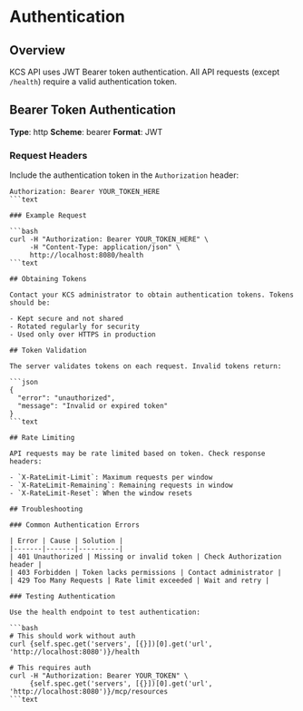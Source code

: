 # Authentication

## Overview

KCS API uses JWT Bearer token authentication. All API requests (except `/health`)
require a valid authentication token.

## Bearer Token Authentication

**Type**: http
**Scheme**: bearer
**Format**: JWT

### Request Headers

Include the authentication token in the `Authorization` header:

```http
Authorization: Bearer YOUR_TOKEN_HERE
```text

### Example Request

```bash
curl -H "Authorization: Bearer YOUR_TOKEN_HERE" \
     -H "Content-Type: application/json" \
     http://localhost:8080/health
```text

## Obtaining Tokens

Contact your KCS administrator to obtain authentication tokens. Tokens should be:

- Kept secure and not shared
- Rotated regularly for security
- Used only over HTTPS in production

## Token Validation

The server validates tokens on each request. Invalid tokens return:

```json
{
  "error": "unauthorized",
  "message": "Invalid or expired token"
}
```text

## Rate Limiting

API requests may be rate limited based on token. Check response headers:

- `X-RateLimit-Limit`: Maximum requests per window
- `X-RateLimit-Remaining`: Remaining requests in window
- `X-RateLimit-Reset`: When the window resets

## Troubleshooting

### Common Authentication Errors

| Error | Cause | Solution |
|-------|-------|----------|
| 401 Unauthorized | Missing or invalid token | Check Authorization header |
| 403 Forbidden | Token lacks permissions | Contact administrator |
| 429 Too Many Requests | Rate limit exceeded | Wait and retry |

### Testing Authentication

Use the health endpoint to test authentication:

```bash
# This should work without auth
curl {self.spec.get('servers', [{}])[0].get('url', 'http://localhost:8080')}/health

# This requires auth
curl -H "Authorization: Bearer YOUR_TOKEN" \
     {self.spec.get('servers', [{}])[0].get('url', 'http://localhost:8080')}/mcp/resources
```text
